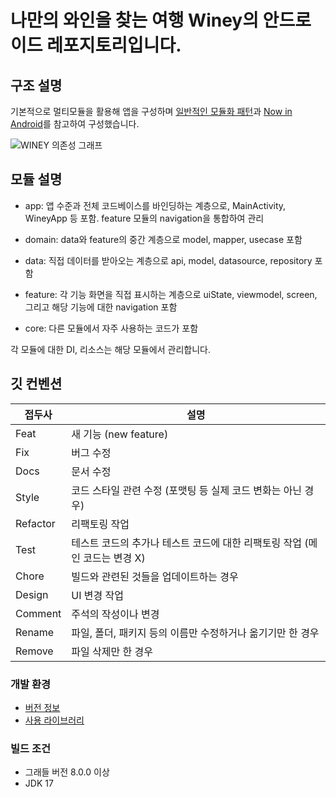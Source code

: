 # 나만의 와인을 찾는 여행 Winey의 안드로이드 레포지토리입니다.

## 구조 설명

기본적으로 멀티모듈을 활용해 앱을 구성하며 [일반적인 모듈화 패턴](https://developer.android.com/topic/modularization/patterns?hl=ko)과 [Now in Android](https://github.com/android/nowinandroid)를 참고하여 구성했습니다.

![WINEY 의존성 그래프](https://github.com/AdultOfNineteen/WINEY-Android/assets/64844115/664b2c38-babc-4cfa-a42d-a77603fe9704)

## 모듈 설명

- app: 앱 수준과 전체 코드베이스를 바인딩하는 계층으로, MainActivity, WineyApp 등 포함. feature 모듈의 navigation을 통합하여 관리

- domain: data와 feature의 중간 계층으로 model, mapper, usecase 포함
- data: 직접 데이터를 받아오는 계층으로 api, model, datasource, repository 포함
- feature: 각 기능 화면을 직접 표시하는 계층으로 uiState, viewmodel, screen, 그리고 해당 기능에 대한 navigation 포함
- core: 다른 모듈에서 자주 사용하는 코드가 포함

각 모듈에 대한 DI, 리소스는 해당 모듈에서 관리합니다.

## 깃 컨벤션

|접두사|설명|
|------|---|
|Feat|새 기능 (new feature)|
|Fix|버그 수정|
|Docs|문서 수정|
|Style|코드 스타일 관련 수정 (포맷팅 등 실제 코드 변화는 아닌 경우)|
|Refactor|리팩토링 작업|
|Test|테스트 코드의 추가나 테스트 코드에 대한 리팩토링 작업 (메인 코드는 변경 X)|
|Chore|빌드와 관련된 것들을 업데이트하는 경우|
|Design|UI 변경 작업|
|Comment|주석의 작성이나 변경|
|Rename|파일, 폴더, 패키지 등의 이름만 수정하거나 옮기기만 한 경우|
|Remove|파일 삭제만 한 경우|

### 개발 환경

* [버전 정보](./buildSrc/src/main/java/Versions.kt)
* [사용 라이브러리](./buildSrc/src/main/java/Dependency.kt)

### 빌드 조건

* 그래들 버전 8.0.0 이상
* JDK 17
